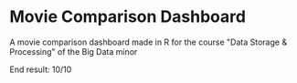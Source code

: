 # Movie Comparison Dashboard

A movie comparison dashboard made in R for the course "Data Storage & Processing" of the Big Data minor

End result: 10/10
